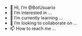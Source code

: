 - 👋 Hi, I’m @BotUsuario
- 👀 I’m interested in ...
- 🌱 I’m currently learning ...
- 💞️ I’m looking to collaborate on ...
- 📫 How to reach me ...

<!---
BotUsuario/BotUsuario is a ✨ special ✨ repository because its `README.md` (this file) appears on your GitHub profile.
You can click the Preview link to take a look at your changes.
--->
